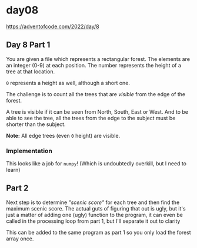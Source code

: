 # day08

<https://adventofcode.com/2022/day/8>

## Day 8 Part 1

You are given a file which represents a rectangular forest.  The elements are an integer (0-9)
at each position.  The number represents the height of a tree at that location.

`0` represents a height as well, although a short one.

The challenge is to count all the trees that are _visible_ from the edge of the forest.

A tree is visible if it can be seen from North, South, East or West.  And to be able to see the tree,
all the trees from the edge to the subject must be shorter than the subject.

**Note:** All edge trees (even `0` height) are visible.

### Implementation

This looks like a job for `numpy`!  (Which is undoubtedly overkill, but I need to learn)

## Part 2

Next step is to determine _"scenic score"_ for each tree and then find
the maximum scenic score.  The actual guts of figuring that out is
ugly, but it's just a matter of adding one (ugly) function to the
program, it can even be called in the processing loop from part 1,
but I'll separate it out to clarity

This can be added to the same program as part 1 so you only load the forest array once.
